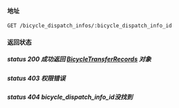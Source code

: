 #### 地址
```
GET /bicycle_dispatch_infos/:bicycle_dispatch_info_id
```

#### 返回状态

##### status 200 成功返回 [BicycleTransferRecords] 对象
##### status 403 权限错误
##### status 404 bicycle_dispatch_info_id没找到

[BicycleTransferRecords]:entities.md#BicycleTransferRecords

